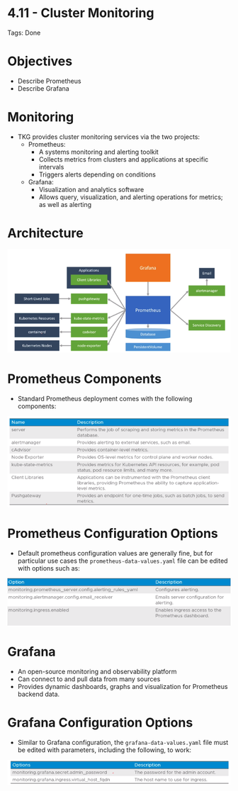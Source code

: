 # 4.11 - Cluster Monitoring

Tags: Done

# Objectives

- Describe Prometheus
- Describe Grafana

# Monitoring

- TKG provides cluster monitoring services via the two projects:
    - Prometheus:
        - A systems monitoring and alerting toolkit
        - Collects metrics from clusters and applications at specific intervals
        - Triggers alerts depending on conditions
    - Grafana:
        - Visualization and analytics software
        - Allows query, visualization, and alerting operations for metrics; as well as alerting

# Architecture

![Untitled](4%2011%20-%20Cluster%20Monitoring%202b3260e85d35426d8906b742e4ccf447/Untitled.png)

# Prometheus Components

- Standard Prometheus deployment comes with the following components:

![Untitled](4%2011%20-%20Cluster%20Monitoring%202b3260e85d35426d8906b742e4ccf447/Untitled%201.png)

# Prometheus Configuration Options

- Default prometheus configuration values are generally fine, but for particular use cases the `prometheus-data-values.yaml` file can be edited with options such as:

![Untitled](4%2011%20-%20Cluster%20Monitoring%202b3260e85d35426d8906b742e4ccf447/Untitled%202.png)

# Grafana

- An open-source monitoring and observability platform
- Can connect to and pull data from many sources
- Provides dynamic dashboards, graphs and visualization for Prometheus backend data.

# Grafana Configuration Options

- Similar to Grafana configuration, the `grafana-data-values.yaml` file must be edited with parameters, including the following, to work:

![2022-10-05_13h20_04.png](4%2011%20-%20Cluster%20Monitoring%202b3260e85d35426d8906b742e4ccf447/2022-10-05_13h20_04.png)